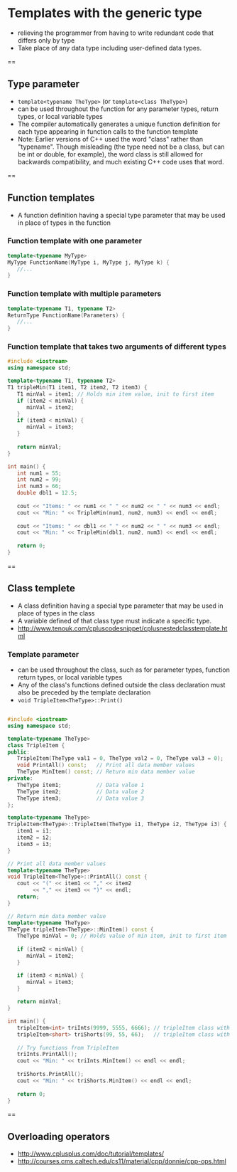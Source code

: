 # Templates with the generic type
- relieving the programmer from having to write redundant code that differs only by type
- Take place of any data type including user-defined data types.

==

## Type parameter
- `template<typename TheType>` (or `template<class TheType>`)
- can be used throughout the function for any parameter types, return types, or local variable types
- The compiler automatically generates a unique function definition for each type appearing in function calls to the function template
- Note: Earlier versions of C++ used the word "class" rather than "typename". Though misleading (the type need not be a class, but can be int or double, for example), the word class is still allowed for backwards compatibility, and much existing C++ code uses that word.

==

## Function templates
- A function definition having a special type parameter that may be used in place of types in the function

### Function template with one parameter
```cpp
template<typename MyType>
MyType FunctionName(MyType i, MyType j, MyType k) { 
   //...
}
```

### Function template with multiple parameters
```cpp
template<typename T1, typename T2>
ReturnType FunctionName(Parameters) {
   //... 
}
```

### Function template that takes two arguments of different types
```cpp
#include <iostream>
using namespace std;

template<typename T1, typename T2>
T1 tripleMin(T1 item1, T2 item2, T2 item3) {
   T1 minVal = item1; // Holds min item value, init to first item
   if (item2 < minVal) {
      minVal = item2;
   }
   if (item3 < minVal) {
      minVal = item3;
   }
   
   return minVal;
}

int main() {
   int num1 = 55;
   int num2 = 99;
   int num3 = 66;
   double dbl1 = 12.5;
   
   cout << "Items: " << num1 << " " << num2 << " " << num3 << endl;
   cout << "Min: " << TripleMin(num1, num2, num3) << endl << endl;
   
   cout << "Items: " << dbl1 << " " << num2 << " " << num3 << endl;
   cout << "Min: " << TripleMin(dbl1, num2, num3) << endl << endl;
      
   return 0;
}
```

==

## Class templete
- A class definition having a special type parameter that may be used in place of types in the class
- A variable defined of that class type must indicate a specific type.
- http://www.tenouk.com/cpluscodesnippet/cplusnestedclasstemplate.html

### Template parameter
- can be used throughout the class, such as for parameter types, function return types, or local variable types
- Any of the class's functions defined outside the class declaration must also be preceded by the template declaration
- `void TripleItem<TheType>::Print()`

```cpp

#include <iostream>
using namespace std;

template<typename TheType>
class TripleItem {
public:
   TripleItem(TheType val1 = 0, TheType val2 = 0, TheType val3 = 0);
   void PrintAll() const;   // Print all data member values
   TheType MinItem() const; // Return min data member value
private:
   TheType item1;           // Data value 1
   TheType item2;           // Data value 2
   TheType item3;           // Data value 3
};

template<typename TheType>
TripleItem<TheType>::TripleItem(TheType i1, TheType i2, TheType i3) {
   item1 = i1;
   item2 = i2;
   item3 = i3;
}

// Print all data member values
template<typename TheType>
void TripleItem<TheType>::PrintAll() const {
   cout << "(" << item1 << "," << item2
        << "," << item3 << ")" << endl;
   return;
}

// Return min data member value
template<typename TheType>
TheType tripleItem<TheType>::MinItem() const {
   TheType minVal = 0; // Holds value of min item, init to first item
   
   if (item2 < minVal) {
      minVal = item2;
   }

   if (item3 < minVal) {
      minVal = item3;
   }
   
   return minVal;
}

int main() {
   tripleItem<int> triInts(9999, 5555, 6666); // tripleItem class with ints
   tripleItem<short> triShorts(99, 55, 66);   // tripleItem class with shorts
   
   // Try functions from TripleItem
   triInts.PrintAll();
   cout << "Min: " << triInts.MinItem() << endl << endl;
   
   triShorts.PrintAll();
   cout << "Min: " << triShorts.MinItem() << endl << endl;
   
   return 0;
}
```

==

## Overloading operators
- http://www.cplusplus.com/doc/tutorial/templates/
- http://courses.cms.caltech.edu/cs11/material/cpp/donnie/cpp-ops.html




